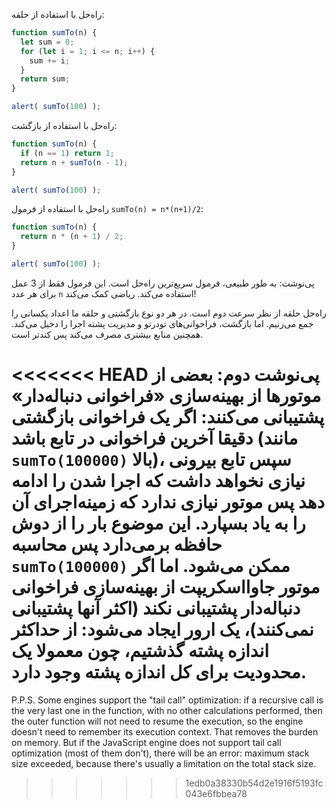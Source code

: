 راه‌حل با استفاده از حلقه:

```js run
function sumTo(n) {
  let sum = 0;
  for (let i = 1; i <= n; i++) {
    sum += i;
  }
  return sum;
}

alert( sumTo(100) );
```

راه‌حل با استفاده از بازگشت:

```js run
function sumTo(n) {
  if (n == 1) return 1;
  return n + sumTo(n - 1);
}

alert( sumTo(100) );
```

راه‌حل با استفاده از فرمول `sumTo(n) = n*(n+1)/2`:

```js run
function sumTo(n) {
  return n * (n + 1) / 2;
}

alert( sumTo(100) );
```

پی‌نوشت: به طور طبیعی، فرمول سریع‌ترین راه‌حل است. این فرمول فقط از 3 عمل برای هر عدد `n` استفاده می‌کند. ریاضی کمک می‌کند!

راه‌حل حلقه از نظر سرعت دوم است. در هر دو نوع بازگشتی و حلقه ما اعداد یکسانی را جمع می‌زنیم. اما بازگشت، فراخوانی‌های تودرتو و مدیریت پشته اجرا را دخیل می‌کند. همچنین منابع بیشتری مصرف می‌کند پس کندتر است.

<<<<<<< HEAD
پی‌نوشت دوم: بعضی از موتورها از بهینه‌سازی «فراخوانی دنباله‌دار» پشتیبانی می‌کنند: اگر یک فراخوانی بازگشتی دقیقا آخرین فراخوانی در تابع باشد (مانند `sumTo(100000)` بالا)، سپس تابع بیرونی نیازی نخواهد داشت که اجرا شدن را ادامه دهد پس موتور نیازی ندارد که زمینه‌اجرای آن را به یاد بسپارد. این موضوع بار را از دوش حافظه برمی‌دارد پس محاسبه `sumTo(100000)` ممکن می‌شود. اما اگر موتور جاوااسکریپت از بهینه‌سازی فراخوانی دنباله‌دار پشتیبانی نکند (اکثر آنها پشتیبانی نمی‌کنند)، یک ارور ایجاد می‌شود: از حداکثر اندازه پشته گذشتیم، چون معمولا یک محدودیت برای کل اندازه پشته وجود دارد.
=======
P.P.S. Some engines support the "tail call" optimization: if a recursive call is the very last one in the function, with no other calculations performed, then the outer function will not need to resume the execution, so the engine doesn't need to remember its execution context. That removes the burden on memory. But if the JavaScript engine does not support tail call optimization (most of them don't), there will be an error: maximum stack size exceeded, because there's usually a limitation on the total stack size.
>>>>>>> 1edb0a38330b54d2e1916f5193fc043e6fbbea78
